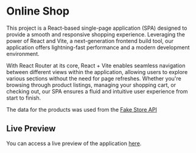 # Online Shop 

This project is a React-based single-page application (SPA) designed to provide a smooth and responsive shopping experience. Leveraging the power of React and Vite, a next-generation frontend build tool, our application offers lightning-fast performance and a modern development environment.

With React Router at its core, React + Vite enables seamless navigation between different views within the application, allowing users to explore various sections without the need for page refreshes. Whether you're browsing through product listings, managing your shopping cart, or checking out, our SPA ensures a fluid and intuitive user experience from start to finish.

The data for the products was used from the [Fake Store API](https://fakestoreapi.com/)

## Live Preview

You can access a live preview of the application [here](https://warm-tiramisu-08bdc8.netlify.app/).
